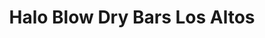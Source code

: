---
title: "Halo Blow Dry Bars Los Altos"
url: /los-altos/halo-blow-dry-bars-los-altos/
shop: hairdresser
---